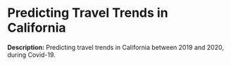 # Predicting Travel Trends in California

**Description:** Predicting travel trends in California between 2019 and 2020, during Covid-19.
